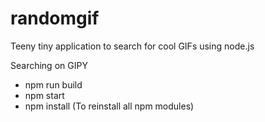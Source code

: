 # randomgif
Teeny tiny application to search for cool GIFs using node.js

Searching on GIPY

- npm run build
- npm start
- npm install (To reinstall all npm modules)
